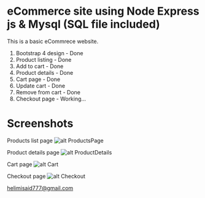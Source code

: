 # eCommerce site using Node Express js & Mysql (SQL file included)
This is a basic eCommrece website.

1. Bootstrap 4 design - Done
2. Product listing - Done
3. Add to cart - Done
4. Product details - Done
5. Cart page - Done
6. Update cart - Done
7. Remove from cart - Done
8. Checkout page - Working...

# Screenshots

Products list page
![alt ProductsPage](https://sendmail2krrish.github.io/eCommerce-site-using-Node-Express-js/Screenshots/pic1.png)

Product details page
![alt ProductDetails](https://sendmail2krrish.github.io/eCommerce-site-using-Node-Express-js/Screenshots/pic2.png)

Cart page
![alt Cart](https://sendmail2krrish.github.io/eCommerce-site-using-Node-Express-js/Screenshots/pic3.png)

Checkout page
![alt Checkout](https://sendmail2krrish.github.io/eCommerce-site-using-Node-Express-js/Screenshots/pic4.png)



<a href="mailto:helimisaid777@gmail.com">helimisaid777@gmail.com</a>
